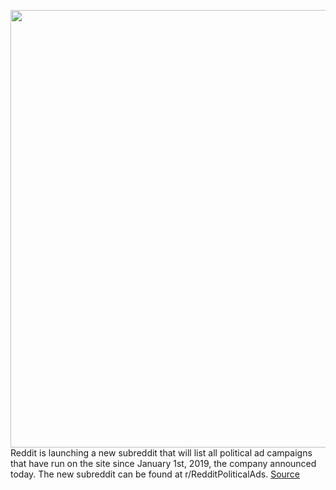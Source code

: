 <img src='https://cdn.vox-cdn.com/thumbor/7bKSvYDRAb0zaaGKiqzaYfZTE30=/0x0:2040x1360/1200x800/filters:focal(857x517:1183x843)/cdn.vox-cdn.com/uploads/chorus_image/image/66647916/acastro_180413_1777_reddit_0001.0.jpg' width='700px' /><br/>
Reddit is launching a new subreddit that will list all political ad campaigns that have run on the site since January 1st, 2019, the company announced today. The new subreddit can be found at r/RedditPoliticalAds.
<a href='https://www.theverge.com/2020/4/13/21219990/reddit-political-ad-campaigns-subreddit-advertising-policies'> Source <a/>